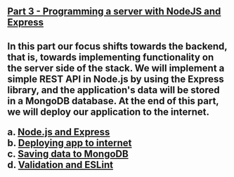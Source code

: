 <h2><a href="https://fullstackopen.com/en/part3">Part 3 - Programming a server with NodeJS and Express</a><h2>
<p>In this part our focus shifts towards the backend, that is, towards implementing functionality on the server side of the stack. We will implement a simple REST API in Node.js by using the Express library, and the application's data will be stored in a MongoDB database. At the end of this part, we will deploy our application to the internet.</p>

a. <a href="https://fullstackopen.com/en/part3/node_js_and_express">Node.js and Express</a><br>
b. <a href="https://fullstackopen.com/en/part3/deploying_app_to_internet">Deploying app to internet</a><br>
c. <a href="https://fullstackopen.com/en/part3/saving_data_to_mongo_db">Saving data to MongoDB</a><br>
d. <a href="https://fullstackopen.com/en/part3/validation_and_es_lint">Validation and ESLint</a>